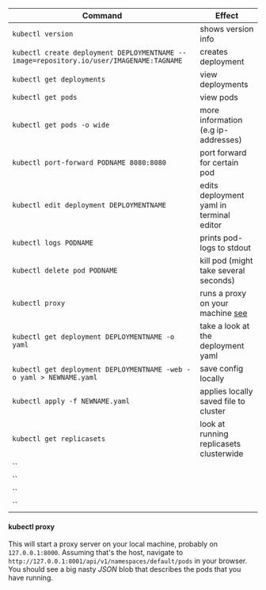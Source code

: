 | Command | Effect |
|---------|--------|
| `kubectl version` | shows version info |
| `kubectl create deployment DEPLOYMENTNAME --image=repository.io/user/IMAGENAME:TAGNAME` | creates deployment |
| `kubectl get deployments` | view deployments |
| `kubectl get pods` | view pods |
| `kubectl get pods -o wide` | more information (e.g ip-addresses) |
| `kubectl port-forward PODNAME 8080:8080` | port forward for certain pod |
| `kubectl edit deployment DEPLOYMENTNAME`| edits deployment yaml in terminal editor |
| `kubectl logs PODNAME` | prints pod-logs to stdout |
| `kubectl delete pod PODNAME` | kill pod (might take several seconds) |
| `kubectl proxy` | runs a proxy on your machine [see](#kubectl-proxy)|
| `kubectl get deployment DEPLOYMENTNAME -o yaml` | take a look at the deployment yaml |
| `kubectl get deployment DEPLOYMENTNAME -web -o yaml > NEWNAME.yaml` | save config locally |
| `kubectl apply -f NEWNAME.yaml` | applies locally saved file to cluster |
| `kubectl get replicasets` | look at running replicasets clusterwide |
| `` |  |
| `` |  |
| `` |  |
| `` |  |

#### kubectl proxy

This will start a proxy server on your local machine, probably on `127.0.0.1:8000`.
Assuming that's the host, navigate to `http://127.0.0.1:8001/api/v1/namespaces/default/pods` in your browser.
You should see a big nasty *JSON* blob that describes the pods that you have running.

